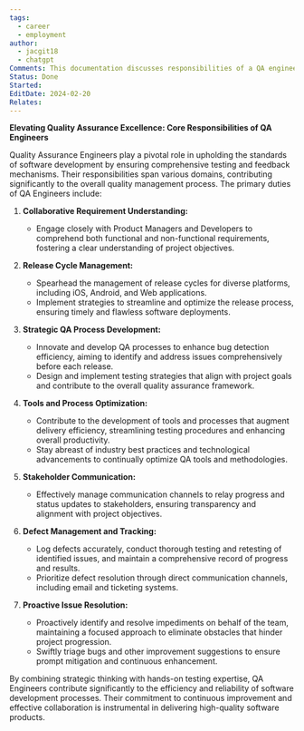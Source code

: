 ```yaml
---
tags:
  - career
  - employment
author:
  - jacgit18
  - chatgpt
Comments: This documentation discusses responsibilities of a QA engineer.
Status: Done
Started: 
EditDate: 2024-02-20
Relates:
---
```

**Elevating Quality Assurance Excellence: Core Responsibilities of QA Engineers**

Quality Assurance Engineers play a pivotal role in upholding the standards of software development by ensuring comprehensive testing and feedback mechanisms. Their responsibilities span various domains, contributing significantly to the overall quality management process. The primary duties of QA Engineers include:

1. **Collaborative Requirement Understanding:**
   - Engage closely with Product Managers and Developers to comprehend both functional and non-functional requirements, fostering a clear understanding of project objectives.

2. **Release Cycle Management:**
   - Spearhead the management of release cycles for diverse platforms, including iOS, Android, and Web applications.
   - Implement strategies to streamline and optimize the release process, ensuring timely and flawless software deployments.

3. **Strategic QA Process Development:**
   - Innovate and develop QA processes to enhance bug detection efficiency, aiming to identify and address issues comprehensively before each release.
   - Design and implement testing strategies that align with project goals and contribute to the overall quality assurance framework.

4. **Tools and Process Optimization:**
   - Contribute to the development of tools and processes that augment delivery efficiency, streamlining testing procedures and enhancing overall productivity.
   - Stay abreast of industry best practices and technological advancements to continually optimize QA tools and methodologies.

5. **Stakeholder Communication:**
   - Effectively manage communication channels to relay progress and status updates to stakeholders, ensuring transparency and alignment with project objectives.

6. **Defect Management and Tracking:**
   - Log defects accurately, conduct thorough testing and retesting of identified issues, and maintain a comprehensive record of progress and results.
   - Prioritize defect resolution through direct communication channels, including email and ticketing systems.

7. **Proactive Issue Resolution:**
   - Proactively identify and resolve impediments on behalf of the team, maintaining a focused approach to eliminate obstacles that hinder project progression.
   - Swiftly triage bugs and other improvement suggestions to ensure prompt mitigation and continuous enhancement.

By combining strategic thinking with hands-on testing expertise, QA Engineers contribute significantly to the efficiency and reliability of software development processes. Their commitment to continuous improvement and effective collaboration is instrumental in delivering high-quality software products.